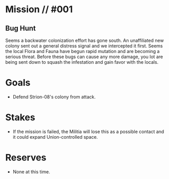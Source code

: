 # Mission // #001
## Bug Hunt

Seems a backwater colonization effort has gone south. An unaffiliated new colony sent out a general distress signal and we intercepted it first. Seems the local Flora and Fauna have begun rapid mutation and are becoming a serious threat.
Before these bugs can cause any more damage, you lot are being sent down to squash the infestation and gain favor with the locals.

# Goals
- Defend Strion-08's colony from attack.

# Stakes
- If the mission is failed, the Militia will lose this as a possible contact and it could expand Union-controlled space.

# Reserves
- None at this time.
